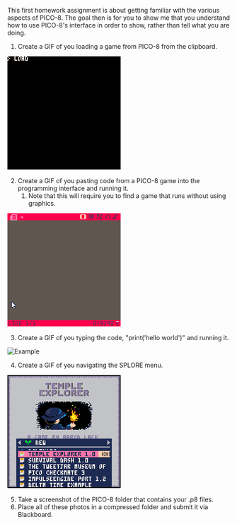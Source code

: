 This first homework assignment is about getting familiar with the various aspects of PICO-8. The goal then is for you to show me that you understand how to use PICO-8's interface in order to show, rather than tell what you are doing. 

1. Create a GIF of you loading a game from PICO-8 from the clipboard. 
 
 ![Example](/pics/hw1/loadclip.gif)

2. Create a GIF of you pasting code from a PICO-8 game into the programming interface and running it.
    1. Note that this will require you to find a game that runs without using graphics. 

 ![Example](/pics/hw1/ctrlv.gif)

3. Create a GIF of you typing the code, "print('hello world')" and running it. 

 ![Example](/pics/hw1/hello.gif)

4. Create a GIF of you navigating the SPLORE menu.

 ![Example](/pics/hw1/splore.gif)

5. Take a screenshot of the PICO-8 folder that contains your .p8 files.
6. Place all of these photos in a compressed folder and submit it via Blackboard.
